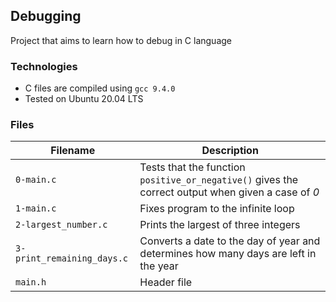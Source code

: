 ## Debugging
Project that aims to learn how to debug in C language

### Technologies
* C files are compiled using `gcc 9.4.0`
* Tested on Ubuntu 20.04 LTS

### Files
| Filename | Description |
|----------|-------------|
|`0-main.c`|Tests that the function `positive_or_negative()` gives the correct output when given a case of *0*|
|`1-main.c`| Fixes program to the infinite loop|
|`2-largest_number.c`|Prints the largest of three integers|
|`3-print_remaining_days.c`|Converts a date to the day of year and determines how many days are left in the year|
|`main.h`| Header file|
